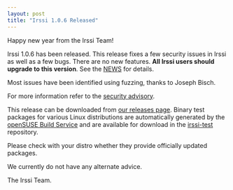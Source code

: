 ```yaml
---
layout: post
title: "Irssi 1.0.6 Released"
---
```


Happy new year from the Irssi Team!

Irssi 1.0.6 has been released. This release fixes a few security
issues in Irssi as well as a few bugs. There are no new
features. **All Irssi users should upgrade to this version**. See the
[NEWS](//raw.githubusercontent.com/irssi/irssi/1.0.6/NEWS) for
details.

Most issues have been identified using fuzzing, thanks to Joseph Bisch.

For more information refer to the [security advisory](/security/irssi_sa_2018_01.txt).

This release can be downloaded from [our releases
page](https://github.com/irssi/irssi/releases). Binary test packages
for various Linux distributions are automatically generated by the
[openSUSE Build Service](https://build.opensuse.org/) and are
available for download in the
[irssi-test](https://software.opensuse.org/download.html?project=home:ailin_nemui:irssi-test;package=irssi)
repository.

Please check with your distro whether they provide officially updated
packages.

We currently do not have any alternate advice.

The Irssi Team.
